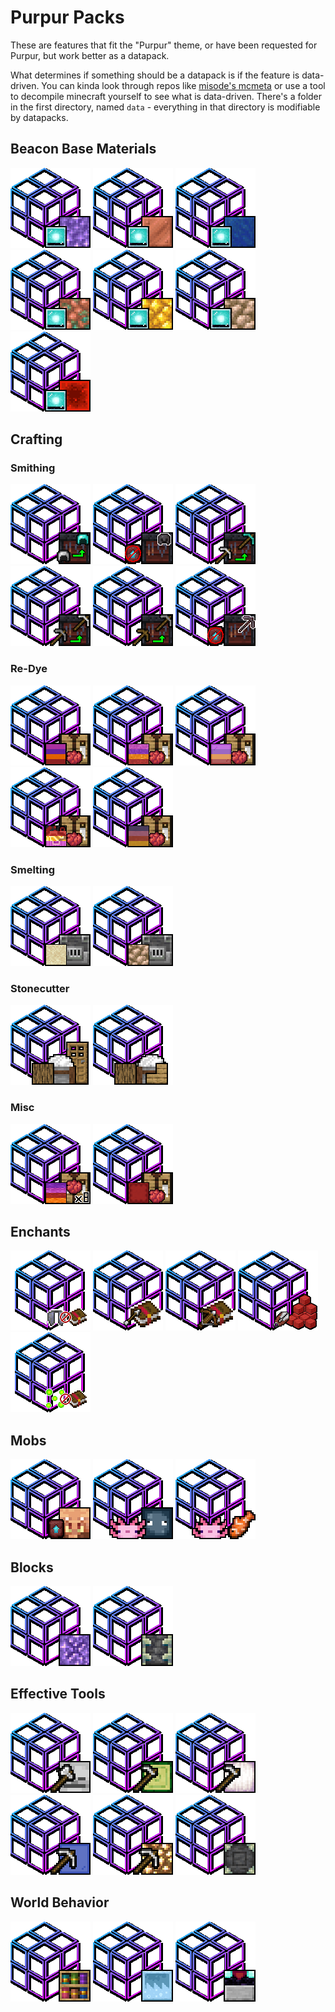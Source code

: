 # Purpur Packs
These are features that fit the "Purpur" theme, or have been requested for Purpur, but work better as a datapack.

What determines if something should be a datapack is if the feature is data-driven. You can kinda look through repos like [misode's mcmeta](https://github.com/misode/mcmeta/tree/summary) or use a tool to decompile minecraft yourself to see what is data-driven. 
There's a folder in the first directory, named `data` - everything in that directory is modifiable by datapacks.

## Beacon Base Materials
[![](/packs/beacon_base/amethyst/pack.png "Amethyst Blocks Can Be Used As A Beacon Base. Amethyst Shards Can Be Used As A Beacon Payment Item.")](https://modrinth.com/project/EP4tesbZ/versions)
[![](/packs/beacon_base/copper/pack.png "Copper Blocks Can Be Used As A Beacon Base. Copper Ingots Can Be Used As A Beacon Payment Item")](https://modrinth.com/project/zFdrE9Wt/versions)
[![](/packs/beacon_base/lapis/pack.png "Lapis Blocks Can Be Used As A Beacon Base. Lapis Lazuli Can Be Used As A Beacon Payment Item")](https://modrinth.com/project/gDqoouES/versions)
[![](/packs/beacon_base/raw_copper/pack.png "Raw Copper Blocks Can Be Used As A Beacon Base. Raw Copper Can Be Used As A Beacon Payment Item")](https://modrinth.com/project/ItRpuGf4/versions)
[![](/packs/beacon_base/raw_gold/pack.png "Raw Gold Blocks Can Be Used As A Beacon Base. Raw Gold Can Be Used As A Beacon Payment Item")](https://modrinth.com/project/MqaYXlAP/versions)
[![](/packs/beacon_base/raw_iron/pack.png "Raw Iron Blocks Can Be Used As A Beacon Base. Raw Iron Can Be Used As A Beacon Payment Item")](https://modrinth.com/project/8iJVgUtF/versions)
[![](/packs/beacon_base/redstone/pack.png "Redstone Blocks Can Be Used As A Beacon Base. Redstone Dust Can Be Used As A Beacon Payment Item")](https://modrinth.com/project/I2neFSkP/versions)

## Crafting 
### Smithing
[![](/packs/crafting/smithing/armor/iron_to_diamond/pack.png "Upgrade Iron Armor to Diamond Armor")](https://modrinth.com/project/UwL3n8Ei/versions)
[![](/packs/crafting/smithing/armor/netherite_no_template/pack.png "Upgrade Diamond Armor to Netherite Without A Template")](https://modrinth.com/project/t5xqR0AK/versions)
[![](/packs/crafting/smithing/tools/iron_to_diamond/pack.png "Upgrade Iron Tools To Diamond Ones")](https://modrinth.com/project/fOi8LwAw/versions)
[![](/packs/crafting/smithing/tools/stone_to_iron/pack.png "Upgrade Stone Tools To Iron Ones")](https://modrinth.com/project/8zLmjJ4K/versions)
[![](/packs/crafting/smithing/tools/wooden_to_stone/pack.png "Upgrade Wood Tools To Stone Ones")](https://modrinth.com/project/fEg9tXQ6/versions)
[![](/packs/crafting/smithing/tools/netherite_no_template/pack.png "Upgrade Diamond Tools to Netherite Without A Template")](https://modrinth.com/project/R1WCIhLq/versions)
### Re-Dye
[![](/packs/crafting/re_dye/concrete/pack.png "Re-Dye All Colors Of Concrete")](https://modrinth.com/project/1hrzfBkm/versions)
[![](/packs/crafting/re_dye/concrete_powder/pack.png "Re-Dye All Colors Of Concrete Powder")](https://modrinth.com/project/DUoieMnq/versions)
[![](/packs/crafting/re_dye/glass/pack.png "Re-Dye All Colors Of Glass")](https://modrinth.com/project/sbHA4Z4I/versions)
[![](/packs/crafting/re_dye/glazed_terracotta/pack.png "Re-Dye All Colors Of Glazed Terracotta")](https://modrinth.com/project/mBcDOO3o/versions)
[![](/packs/crafting/re_dye/terracotta/pack.png "Re-Dye All Colors Of Terracotta")](https://modrinth.com/project/lANiwxxT/versions)
### Smelting
[![](/packs/crafting/smelting/blasting_smelts_glass/pack.png "Blasting Furnace Smelts Glass")](https://modrinth.com/project/yQr7wOEY/versions)
[![](/packs/crafting/smelting/raw_ore_blocks/pack.png "Smelt Raw Ore Blocks")](https://modrinth.com/project/Sue2z8Bl/versions)
### Stonecutter
[![](packs/crafting/stonecutting/wood/door_trapdoor_pressure_plate/pack.png "Stonecutter Cuts Planks To Doors Trapdoors and Pressure Plates")](https://modrinth.com/project/VWWrpSlM/versions)
[![](packs/crafting/stonecutting/wood/slab_stairs_fences/pack.png "Stonecutter Cuts Planks To Slabs Stairs Fences and Fence Gates")](https://modrinth.com/project/k4swAzko/versions)
### Misc
[![](/packs/crafting/misc/more_dyed_wool_and_carpet/pack.png "Craft 8 Wool Or Carpet Instead Of One At A Time")](https://modrinth.com/project/z9M75QAX/versions)
[![](/packs/crafting/misc/one_step_dyed_shulker_boxes/pack.png "Craft Dyed Shulkers From Scratch")](https://modrinth.com/project/cNHq7t9M/versions)

## Enchants

[![](/packs/enchant/elytra_ignores_unbreaking/pack.png "Disables Unbreaking From Working On Elytra")](https://modrinth.com/project/QZKMChtj/versions)
[![](/packs/enchant/infinity_and_mending_bows/pack.png "Infinity And Mending Can Be Placed On The Same Bow")](https://modrinth.com/project/NLzRxVcC/versions)
[![](/packs/enchant/infinity_on_crossbow/pack.png "Infinity Can Be Placed On A Crossbow")](https://modrinth.com/project/rvzRe1CC/versions)
[![](/packs/enchant/looting_on_shears/pack.png "Looting Works On Shears")](https://modrinth.com/project/qwRhepin/versions)
[![](/packs/enchant/remove_mending/pack.png "Remove Mending And It's Functionality")](https://modrinth.com/project/imR8I7dT/versions)

## Mobs
[![](/packs/mobs/loot_tables/bartering_rebalance/pack.png "Rebalance The Piglin Bartering Loot Table")](https://modrinth.com/project/fffp1OgS/versions)
[![](/packs/mobs/behavior/axolotl_ignore_passives/pack.png "Axolotls Do Not Attack Passive Mobs")](https://modrinth.com/project/uqr5V1OT/versions)
[![](/packs/mobs/behavior/axolotl_breed_with_tropical_fish_item/pack.png "Axolotls Breed With The Tropical Fish Item")](https://modrinth.com/project/ZLRxxRmh/versions)

## Blocks
[![](/packs/blocks/silk_touch/budding_amethyst/pack.png "Pick Up Budding Amethyst Blocks With Silk Touch")](https://modrinth.com/project/7P6tQJuB/versions)
[![](/packs/blocks/silk_touch/reinforced_deepslate/pack.png "Pick Up Reinforced Deepslate Blocks With Silk Touch")](https://modrinth.com/project/B92jc48r/versions)


## Effective Tools
[![](/packs/effective_tools/axe_skulls/pack.png "Skulls And Heads Break Faster With An Axe")](https://modrinth.com/project/S7cHoMDR/versions)
[![](/packs/effective_tools/hoe_cactus/pack.png "Cactus Breaks Faster With A Hoe")](https://modrinth.com/project/Xqq7IBeE/versions)
[![](/packs/effective_tools/hoe_froglights/pack.png "Froglights Break Faster Using A Hoe")](https://modrinth.com/project/dpLYDTiH/versions)
[![](/packs/effective_tools/pickaxe_glass/pack.png "Glass Breaks Faster With A Pickaxe")](https://modrinth.com/project/y87pO5HP/versions)
[![](/packs/effective_tools/pickaxe_light_source_blocks/pack.png "Light Source Blocks Break Faster With A Pickaxe")](https://modrinth.com/project/ERLjKg7g/versions)
[![](/packs/effective_tools/pickaxe_reinforced_deepslate/pack.png "Reinforced Deepslate Breaks Faster With A Pickaxe")](https://modrinth.com/project/kbuqezYO/versions)

## World Behavior
[![](/packs/world/behavior/chiseled_bookshelves_add_enchantment_power/pack.png "Chiseled Bookshelves Add To Enchantment Power")](https://modrinth.com/project/504BLPX7/versions)
[![](/packs/world/behavior/four_new_paintings_are_placeable/pack.png "The Four New Paintings Are Placeable")](https://modrinth.com/project/UDhPA1TM/versions)
[![](/packs/world/behavior/transparent_blocks_in_enchant_area/pack.png "Transparent Blocks Do Not Reduce Enchant Power In Enchant Area")](https://modrinth.com/project/NhxPgV4c/versions)
